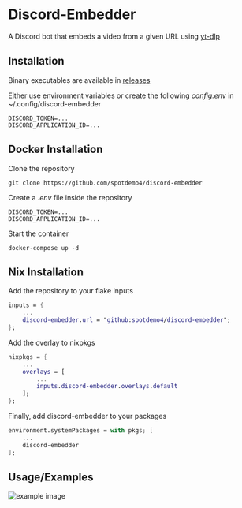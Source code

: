 
# Discord-Embedder

A Discord bot that embeds a video from a given URL using [yt-dlp](https://github.com/yt-dlp/yt-dlp)


## Installation

Binary executables are available in [releases](https://github.com/spotdemo4/discord-embedder/releases)

Either use environment variables or create the following *config.env* in ~/.config/discord-embedder
```env
DISCORD_TOKEN=...
DISCORD_APPLICATION_ID=...
```
## Docker Installation

Clone the repository
```
git clone https://github.com/spotdemo4/discord-embedder
```

Create a *.env* file inside the repository
```env
DISCORD_TOKEN=...
DISCORD_APPLICATION_ID=...
```
Start the container
```
docker-compose up -d
```
## Nix Installation

Add the repository to your flake inputs
```nix
inputs = {
    ...
    discord-embedder.url = "github:spotdemo4/discord-embedder";
};
```
Add the overlay to nixpkgs
```nix
nixpkgs = {
    ...
    overlays = [
        ...
        inputs.discord-embedder.overlays.default
    ];
};
```
Finally, add discord-embedder to your packages
```nix
environment.systemPackages = with pkgs; [
    ...
    discord-embedder
];
```

## Usage/Examples


![example image](https://i.imgur.com/53gDpwW.png)